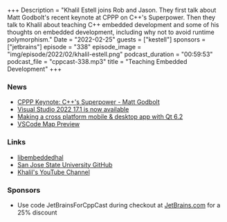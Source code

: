 +++
Description = "Khalil Estell joins Rob and Jason. They first talk about Matt Godbolt's recent keynote at CPPP on C++'s Superpower. Then they talk to Khalil about teaching C++ embedded development and some of his thoughts on embedded development, including why not to avoid runtime polymorphism."
Date = "2022-02-25"
guests = ["kestell"]
sponsors = ["jetbrains"]
episode = "338"
episode_image = "img/episode/2022/02/khalil-estell.png"
podcast_duration = "00:59:53"
podcast_file = "cppcast-338.mp3"
title = "Teaching Embedded Development"
+++

### News ###

 - [CPPP Keynote: C++'s Superpower - Matt Godbolt](https://www.youtube.com/watch?v=0_UttFDnV3k)
 - [Visual Studio 2022 17.1 is now available](https://devblogs.microsoft.com/visualstudio/visual-studio-2022-17-1-is-now-available/)
 - [Making a cross platform mobile & desktop app with Qt 6.2](https://16bpp.net/blog/post/making-a-cross-platform-mobile-desktop-app-with-qt-62/)
 - [VSCode Map Preview](https://marketplace.visualstudio.com/items?itemName=jumpinjackie.vscode-map-preview)

### Links ###

 - [libembeddedhal](https://github.com/SJSU-Dev2/libembeddedhal)
 - [San Jose State University GitHub](https://github.com/SJSU-Dev2)
 - [Khalil's YouTube Channel](https://www.youtube.com/c/KhalilEstell)

### Sponsors ###

- Use code JetBrainsForCppCast during checkout at [JetBrains.com](https://jb.gg/cppcast) for a 25% discount


